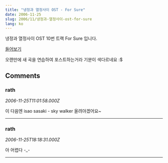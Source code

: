 ```yaml
---
title: "냉정과 열정사이 OST - For Sure"
date: 2006-11-25
slug: 2006/11/냉정과-열정사이-ost-for-sure
lang: ko
---
```


냉정과 열정사이 OST 10번 트랙 For Sure 입니다.

[들어보기](/files/forsure_061125.mp3)

오랜만에 새 곡을 연습하여 포스트하는거라 기분이 색다르네요 :$

## Comments

### rath
*2006-11-25T11:01:58.000Z*

이 다음엔 isao sasaki - sky walker 올려야겠어요~

---

### rath
*2006-11-25T18:18:31.000Z*

아 어렵다 -_-

---

